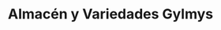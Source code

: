 ---
title: "Almacén y Variedades Gylmys"
url: /santa-tecla/almacen-y-variedades-gylmys/
shop: general
---